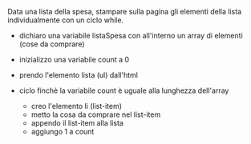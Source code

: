 Data una lista della spesa, stampare sulla pagina gli elementi della lista individualmente con un ciclo while.

- dichiaro una variabile listaSpesa con all'interno un array di elementi (cose da comprare)
- inizializzo una variabile count a 0

- prendo l'elemento lista (ul) dall'html

- ciclo finchè la variabile count è uguale alla lunghezza dell'array
    - creo l'elemento li (list-item)
    - metto la cosa da comprare nel list-item
    - appendo il list-item alla lista
    - aggiungo 1 a count